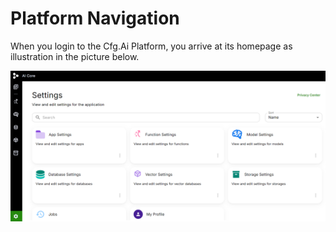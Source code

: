 # Platform Navigation
When you login to the Cfg.Ai Platform, you arrive at its homepage as illustration in the picture below.

![Home Page](../../static/img/PlatformNavigation/HomepagePN.png)

